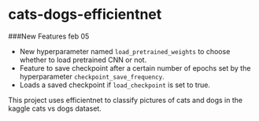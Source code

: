 # cats-dogs-efficientnet
###New Features feb 05
- New hyperparameter named `load_pretrained_weights` to choose whether to load pretrained CNN or not.
- Feature to save checkpoint after a certain number of epochs set by the hyperparameter `checkpoint_save_frequency`.
- Loads a saved checkpoint if `load_checkpoint` is set to true.

This project uses efficientnet to classify pictures of cats and dogs in the kaggle cats vs dogs dataset.
